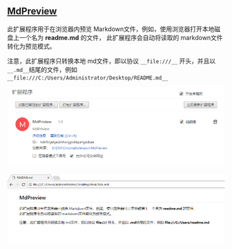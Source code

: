 ## [MdPreview](MdPreview)

此扩展程序用于在浏览器内预览 Markdown文件，例如，使用浏览器打开本地磁盘上一个名为 __readme.md__ 的文件，
此扩展程序会自动将读取的 markdown文件转化为预览模式。

注意，此扩展程序只转换本地 md文件，即以协议 `__file:///__` 开头，并且以 `__.md__`结尾的文件，例如 `__file:///C:/Users/Administrator/Desktop/README.md__`

![1](img/MdPreview-1.png)

![2](img/MdPreview-2.png)
